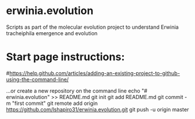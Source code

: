 # erwinia.evolution
Scripts as part of the molecular evolution project to understand Erwinia tracheiphila emergence and evolution



# Start page instructions:
#https://help.github.com/articles/adding-an-existing-project-to-github-using-the-command-line/

…or create a new repository on the command line
echo "# erwinia.evolution" >> README.md
git init
git add README.md
git commit -m "first commit"
git remote add origin https://github.com/lshapiro31/erwinia.evolution.git
git push -u origin master
